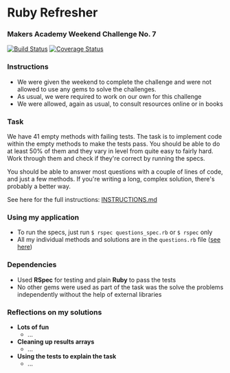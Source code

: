 # Ruby Refresher
### Makers Academy Weekend Challenge No. 7

[![Build Status](https://travis-ci.org/KatHicks/ruby-refresher.svg?branch=master)](https://travis-ci.org/KatHicks/ruby-refresher) [![Coverage Status](https://coveralls.io/repos/github/KatHicks/ruby-refresher/badge.svg?branch=master)](https://coveralls.io/github/KatHicks/ruby-refresher?branch=master)

### Instructions

* We were given the weekend to complete the challenge and were not allowed to use any gems to solve the challenges.
* As usual, we were required to work on our own for this challenge
* We were allowed, again as usual, to consult resources online or in books

### Task

We have 41 empty methods with failing tests. The task is to implement code within the empty methods to make the tests pass. You should be able to do at least 50% of them and they vary in level from quite easy to fairly hard. Work through them and check if they're correct by running the specs.

You should be able to answer most questions with a couple of lines of code, and just a few methods. If you're writing a long, complex solution, there's probably a better way.

See here for the full instructions: [INSTRUCTIONS.md](ruby-refresher/INSTRUCTIONS.md)

### Using my application

* To run the specs, just run `$ rspec questions_spec.rb` or `$ rspec` only
* All my individual methods and solutions are in the `questions.rb` file ([see here](ruby-refresher/lib/questions.rb))

### Dependencies

* Used **RSpec** for testing and plain **Ruby** to pass the tests
* No other gems were used as part of the task was the solve the problems independently without the help of external libraries

### Reflections on my solutions

* **Lots of fun**
  * ...
* **Cleaning up results arrays**
  * ...
* **Using the tests to explain the task**
  * ...

